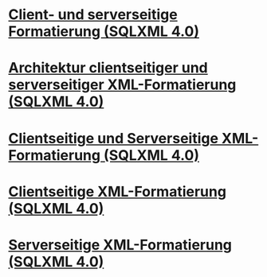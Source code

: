 # [Client- und serverseitige Formatierung (SQLXML 4.0)](client-side-and-server-side-formatting-sqlxml-4-0.md)
# [Architektur clientseitiger und serverseitiger XML-Formatierung (SQLXML 4.0)](architecture-of-client-side-and-server-side-xml-formatting-sqlxml-4-0.md)
# [Clientseitige und Serverseitige XML-Formatierung (SQLXML 4.0)](client-side-vs-server-side-xml-formatting-sqlxml-4-0.md)
# [Clientseitige XML-Formatierung (SQLXML 4.0)](client-side-xml-formatting-sqlxml-4-0.md)
# [Serverseitige XML-Formatierung (SQLXML 4.0)](server-side-xml-formatting-sqlxml-4-0.md)
